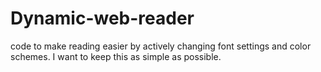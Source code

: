 # Dynamic-web-reader
code to make reading easier by actively changing font settings and color schemes. I want to keep this as simple as possible.
